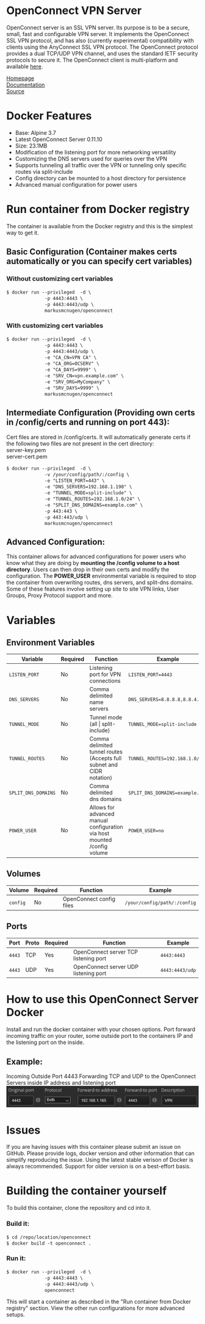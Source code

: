 # OpenConnect VPN Server
OpenConnect server is an SSL VPN server. Its purpose is to be a secure, small, fast and configurable VPN server. It implements the OpenConnect SSL VPN protocol, and has also (currently experimental) compatibility with clients using the AnyConnect SSL VPN protocol. The OpenConnect protocol provides a dual TCP/UDP VPN channel, and uses the standard IETF security protocols to secure it. The OpenConnect client is multi-platform and available [here](http://www.infradead.org/openconnect/).

[Homepage](https://ocserv.gitlab.io/www/platforms.html)<br>
[Documentation](https://ocserv.gitlab.io/www/manual.html)<br>
[Source](https://gitlab.com/ocserv/ocserv)

# Docker Features
* Base: Alpine 3.7
* Latest OpenConnect Server 0.11.10
* Size: 23.1MB
* Modification of the listening port for more networking versatility
* Customizing the DNS servers used for queries over the VPN
* Supports tunneling all traffic over the VPN or tunneling only specific routes via split-include
* Config directory can be mounted to a host directory for persistence 
* Advanced manual configuration for power users

# Run container from Docker registry
The container is available from the Docker registry and this is the simplest way to get it.

## Basic Configuration (Container makes certs automatically or you can specify cert variables)
### Without customizing cert variables
```
$ docker run --privileged  -d \
              -p 4443:4443 \
              -p 4443:4443/udp \
              markusmcnugen/openconnect
```
### With customizing cert variables
```
$ docker run --privileged  -d \
              -p 4443:4443 \
              -p 4443:4443/udp \
              -e "CA_CN=VPN CA" \
              -e "CA_ORG=OCSERV" \
              -e "CA_DAYS=9999" \
              -e "SRV_CN=vpn.example.com" \
              -e "SRV_ORG=MyCompany" \
              -e "SRV_DAYS=9999" \
              markusmcnugen/openconnect
```

## Intermediate Configuration (Providing own certs in /config/certs and running on port 443):
Cert files are stored in /config/certs. It will automatically generate certs if the following two files are not present in the cert directory:<br>
server-key.pem<br>
server-cert.pem
```
$ docker run --privileged  -d \
              -v /your/config/path/:/config \
              -e "LISTEN_PORT=443" \
              -e "DNS_SERVERS=192.168.1.190" \
              -e "TUNNEL_MODE=split-include" \
              -e "TUNNEL_ROUTES=192.168.1.0/24" \
              -e "SPLIT_DNS_DOMAINS=example.com" \
              -p 443:443 \
              -p 443:443/udp \
              markusmcnugen/openconnect
```

## Advanced Configuration:
This container allows for advanced configurations for power users who know what they are doing by **mounting the /config volume to a host directory**. Users can then drop in their own certs and modify the configuration. The **POWER_USER** environmental variable is required to stop the container from overwriting routes, dns servers, and split-dns domains. Some of these features involve setting up site to site VPN links, User Groups, Proxy Protocol support and more.

# Variables
## Environment Variables
| Variable | Required | Function | Example |
|----------|----------|----------|----------|
|`LISTEN_PORT`| No | Listening port for VPN connections|`LISTEN_PORT=4443`|
|`DNS_SERVERS`| No | Comma delimited name servers |`DNS_SERVERS=8.8.8.8,8.8.4.4`|
|`TUNNEL_MODE`| No | Tunnel mode (all \| split-include) |`TUNNEL_MODE=split-include`|
|`TUNNEL_ROUTES`| No | Comma delimited tunnel routes (Accepts full subnet and CIDR notation) |`TUNNEL_ROUTES=192.168.1.0/24`|
|`SPLIT_DNS_DOMAINS`| No | Comma delimited dns domains |`SPLIT_DNS_DOMAINS=example.com`|
|`POWER_USER`| No | Allows for advanced manual configuration via host mounted /config volume |`POWER_USER=no`|

## Volumes
| Volume | Required | Function | Example |
|----------|----------|----------|----------|
| `config` | No | OpenConnect config files | `/your/config/path/:/config`|

## Ports
| Port | Proto | Required | Function | Example |
|----------|----------|----------|----------|----------|
| `4443` | TCP | Yes | OpenConnect server TCP listening port | `4443:4443`|
| `4443` | UDP | Yes | OpenConnect server UDP listening port | `4443:4443/udp`|

# How to use this OpenConnect Server Docker
Install and run the docker container with your chosen options. Port forward incoming traffic on your router, some outside port to the containers IP and the listening port on the inside.

## Example:
Incoming Outside Port 4443 Forwarding TCP and UDP to the OpenConnect Servers inside IP address and listening port
![Port Forward Example](https://raw.githubusercontent.com/MarkusMcNugen/docker-templates/master/openconnect/Port%20Forward%20Example.png)

# Issues
If you are having issues with this container please submit an issue on GitHub.
Please provide logs, docker version and other information that can simplify reproducing the issue.
Using the latest stable verison of Docker is always recommended. Support for older version is on a best-effort basis.

# Building the container yourself
To build this container, clone the repository and cd into it.

### Build it:
```
$ cd /repo/location/openconnect
$ docker build -t openconnect .
```
### Run it:
```
$ docker run --privileged  -d \
              -p 4443:4443 \
              -p 4443:4443/udp \
              openconnect
```

This will start a container as described in the "Run container from Docker registry" section. View the other run configurations for more advanced setups.
